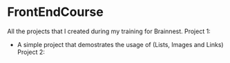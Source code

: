 # FrontEndCourse
All the projects that I created during my training for Brainnest.
Project 1:
 - A simple project that demostrates the usage of (Lists, Images and Links)
Project 2:

 
